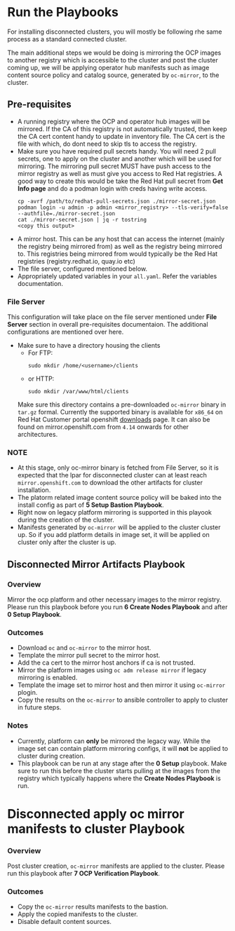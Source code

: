 # Run the Playbooks
For installing disconnected clusters, you will mostly be following rhe same process as a standard connected cluster.

The main additional steps we would be doing is mirroring the OCP images to another registry which is accessible to
the cluster and post the cluster coming up, we will be applying operator hub manifests such as image content source
policy and catalog source, generated by `oc-mirror`, to the cluster.
## Pre-requisites
* A running registry where the OCP and operator hub images will be mirrored. If the CA of this registry is not automatically trusted, then keep the 
  CA cert content handy to update in inventory file. The CA cert is the file with which, do dont need to skip tls to access the registry.
* Make sure you have required pull secrets handy. You will need 2 pull secrets, one to apply on the cluster and another which will be used for 
  mirroring. The mirroring  pull secret MUST have push access to the mirror registry as well as must give you access to Red Hat registries. 
  A good way to create this would be take the Red Hat pull secret from **Get Info page** and do a podman login with creds having write access.
    ```
    cp -avrf /path/to/redhat-pull-secrets.json ./mirror-secret.json
    podman login -u admin -p admin <mirror_registry> --tls-verify=false --authfile=./mirror-secret.json
    cat ./mirror-secret.json | jq -r tostring
    <copy this output>
    ```
* A mirror host. This can be any host that can access the internet (mainly the registry being mirrored from) as well as the registry being mirrored to.
  This registries being mirrored from would typically be the Red Hat registries (registry.redhat.io, quay.io etc)
* The file server, configured mentioned below.
* Appropriately updated variables in your `all.yaml`. Refer the variables documentation.
### File Server
This configuration will take place on the file server mentioned under **File Server** section in overall pre-requisites documentaion. The additional
configurations are mentioned over here.
* Make sure to have a directory housing the clients
    * For FTP:
      ```
      sudo mkdir /home/<username>/clients
      ```
    * or HTTP:
      ```
      sudo mkdir /var/www/html/clients
      ```
  Make sure this directory contains a pre-downloaded `oc-mirror` binary in `tar.gz` formal. Currently the supported binary is available for `x86_64` on Red Hat Customer portal openshift [downloads](https://console.redhat.com/openshift/downloads) page. It can also be found on mirror.openshift.com from `4.14` onwards for other architectures.
### NOTE 
* At this stage, only oc-mirror binary is fetched from File Server, so it is expected that the lpar for disconnected cluster can at least reach `mirror.openshift.com` to download the
  other artifacts for cluster installation.
* The platorm related image content source policy will be baked into the install config as part of **5 Setup Bastion Playbook**. 
* Right now on legacy platform mirroring is supported in this playook during the creation of the cluster. 
* Manifests generated by `oc-mirror` will be applied to the cluster cluster up. So if you add platform details in image set, it
  will be applied on cluster only after the cluster is up.

## Disconnected Mirror Artifacts Playbook
### Overview
Mirror the ocp platform and other necessary images to the mirror registry. Please run this playbook before you run **6 Create Nodes Playbook** and after
**0 Setup Playbook**.
### Outcomes
* Download `oc` and `oc-mirror` to the mirror host.
* Template the mirror pull secret to the mirror host.
* Add the ca cert to the mirror host anchors if ca is not trusted.
* Mirror the platform images using `oc adm release mirror` if legacy mirroring is enabled.
* Template the image set to mirror host and then mirror it using `oc-mirror` plogin.
* Copy the results on the `oc-mirror` to ansible controller to apply to cluster in future steps.
### Notes
* Currently, platform can **only** be mirrored the legacy way. While the image set can contain platform mirroring configs, it will **not** be applied to cluster during creation. 
* This playbook can be run at any stage after the **0 Setup** playbook. Make sure to run this before the cluster starts pulling at the images from the registry 
  which typically happens where the **Create Nodes Playbook** is run.

# Disconnected apply oc mirror manifests to cluster Playbook
### Overview
Post cluster creation, `oc-mirror` manifests are applied to the cluster. Please run this playbook after **7 OCP Verification Playbook**.
### Outcomes
* Copy the `oc-mirror` results manifests to the bastion.
* Apply the copied manifests to the cluster.
* Disable default content sources.
